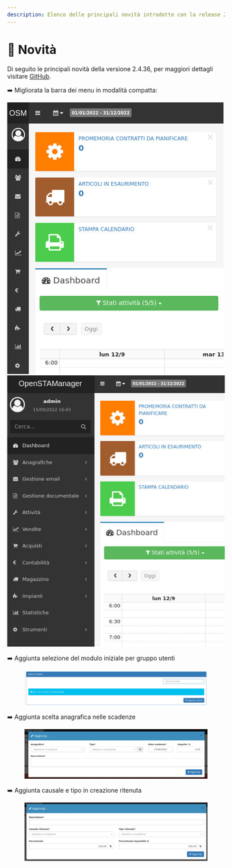 ```yaml
---
description: Elenco delle principali novità introdotte con la release 2.4.36.
---
```


# 📣 Novità

Di seguito le principali novità della versione 2.4.36, per maggiori dettagli visitare [GitHub](https://github.com/devcode-it/openstamanager).

➡️ Migliorata la barra dei menu in modalità compatta:

<img src=".gitbook/assets/immagine (101).png" alt="" data-size="original"><img src=".gitbook/assets/immagine (99).png" alt="" data-size="original">

➡️ Aggiunta selezione del modulo iniziale per gruppo utenti

<figure><img src=".gitbook/assets/immagine (96).png" alt=""><figcaption></figcaption></figure>

➡️ Aggiunta scelta anagrafica nelle scadenze

<figure><img src=".gitbook/assets/immagine (97).png" alt=""><figcaption></figcaption></figure>

➡️ Aggiunta causale e tipo in creazione ritenuta

<figure><img src=".gitbook/assets/immagine (95).png" alt=""><figcaption></figcaption></figure>

